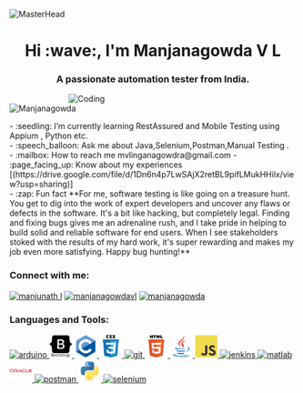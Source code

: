 ![MasterHead](https://www.qcmore.com/blog/wp-content/uploads/2018/10/software-testing.jpg)
<h1 align="center">Hi :wave:, I'm Manjanagowda V L</h1>
<h3 align="center">A passionate automation tester from India.</h3>
<img  align="right" alt="Coding" width="400" src="https://miro.medium.com/v2/resize:fit:720/format:webp/0*63WG6R0wvA90tl3C.gif">
<p align="left"> <img src="https://komarev.com/ghpvc/?username=Manjanagowda&label=Profile%20views&color=0e75b6&style=flat" alt="Manjanagowda" /> </p>
- :seedling: I’m currently learning RestAssured and  Mobile Testing using Appium , Python etc.
<br>
- :speech_balloon: Ask me about Java,Selenium,Postman,Manual Testing .
<br>
- :mailbox: How to reach me mvlinganagowdra@gmail.com
- :page_facing_up: Know about my experiences [(https://drive.google.com/file/d/1Dn6n4p7LwSAjX2retBL9pifLMukHHilx/view?usp=sharing)]
<br>
- :zap: Fun fact **For me, software testing is like going on a treasure hunt. You get to dig into the work of expert developers and uncover any flaws or defects in the software. It's a bit like hacking, but completely legal. Finding and fixing bugs gives me an adrenaline rush, and I take pride in helping to build solid and reliable software for end users. When I see stakeholders stoked with the results of my hard work, it's super rewarding and makes my job even more satisfying. Happy bug hunting!**
<h3 align="left">Connect with me:</h3>
<p align="left">
<a href="https://www.linkedin.com/in/mvpl" target="blank"><img align="center" src="https://raw.githubusercontent.com/rahuldkjain/github-profile-readme-generator/master/src/images/icons/Social/linked-in-alt.svg" alt="manjunath l" height="30" width="40" /></a>
<a href="https://instagram.com/manjanagowdavl" target="blank"><img align="center" src="https://raw.githubusercontent.com/rahuldkjain/github-profile-readme-generator/master/src/images/icons/Social/instagram.svg" alt="manjanagowdavl" height="30" width="40" /></a>
<a href="https://www.leetcode.com/manjanagowda" target="blank"><img align="center" src="https://raw.githubusercontent.com/rahuldkjain/github-profile-readme-generator/master/src/images/icons/Social/leet-code.svg" alt="manjanagowda" height="30" width="40" /></a>
</p>

<h3 align="left">Languages and Tools:</h3>
<p align="left"> <a href="https://www.arduino.cc/" target="_blank" rel="noreferrer"> <img src="https://cdn.worldvectorlogo.com/logos/arduino-1.svg" alt="arduino" width="40" height="40"/> </a> <a href="https://getbootstrap.com" target="_blank" rel="noreferrer"> <img src="https://raw.githubusercontent.com/devicons/devicon/master/icons/bootstrap/bootstrap-plain-wordmark.svg" alt="bootstrap" width="40" height="40"/> </a> <a href="https://www.cprogramming.com/" target="_blank" rel="noreferrer"> <img src="https://raw.githubusercontent.com/devicons/devicon/master/icons/c/c-original.svg" alt="c" width="40" height="40"/> </a> <a href="https://www.w3schools.com/css/" target="_blank" rel="noreferrer"> <img src="https://raw.githubusercontent.com/devicons/devicon/master/icons/css3/css3-original-wordmark.svg" alt="css3" width="40" height="40"/> </a> <a href="https://git-scm.com/" target="_blank" rel="noreferrer"> <img src="https://www.vectorlogo.zone/logos/git-scm/git-scm-icon.svg" alt="git" width="40" height="40"/> </a> <a href="https://www.w3.org/html/" target="_blank" rel="noreferrer"> <img src="https://raw.githubusercontent.com/devicons/devicon/master/icons/html5/html5-original-wordmark.svg" alt="html5" width="40" height="40"/> </a> <a href="https://www.java.com" target="_blank" rel="noreferrer"> <img src="https://raw.githubusercontent.com/devicons/devicon/master/icons/java/java-original.svg" alt="java" width="40" height="40"/> </a> <a href="https://developer.mozilla.org/en-US/docs/Web/JavaScript" target="_blank" rel="noreferrer"> <img src="https://raw.githubusercontent.com/devicons/devicon/master/icons/javascript/javascript-original.svg" alt="javascript" width="40" height="40"/> </a> <a href="https://www.jenkins.io" target="_blank" rel="noreferrer"> <img src="https://www.vectorlogo.zone/logos/jenkins/jenkins-icon.svg" alt="jenkins" width="40" height="40"/> </a> <a href="https://www.mathworks.com/" target="_blank" rel="noreferrer"> <img src="https://upload.wikimedia.org/wikipedia/commons/2/21/Matlab_Logo.png" alt="matlab" width="40" height="40"/> </a> <a href="https://www.oracle.com/" target="_blank" rel="noreferrer"> <img src="https://raw.githubusercontent.com/devicons/devicon/master/icons/oracle/oracle-original.svg" alt="oracle" width="40" height="40"/> </a> <a href="https://postman.com" target="_blank" rel="noreferrer"> <img src="https://www.vectorlogo.zone/logos/getpostman/getpostman-icon.svg" alt="postman" width="40" height="40"/> </a> <a href="https://www.python.org" target="_blank" rel="noreferrer"> <img src="https://raw.githubusercontent.com/devicons/devicon/master/icons/python/python-original.svg" alt="python" width="40" height="40"/> </a> <a href="https://www.selenium.dev" target="_blank" rel="noreferrer"> <img src="https://raw.githubusercontent.com/detain/svg-logos/780f25886640cef088af994181646db2f6b1a3f8/svg/selenium-logo.svg" alt="selenium" width="40" height="40"/> </a> </p>
